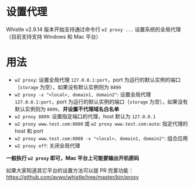 # 设置代理
Whistle v2.9.14 版本开始支持通过命令行 `w2 proxy ...` 设置系统的全局代理（目前支持支持 Windows 和 Mac 平台）

# 用法

- `w2 proxy`: 设置全局代理 `127.0.0.1:port`，port 为运行的默认实例的端口（`storage` 为空），如果没有默认实例则为 `8899`
- `w2 proxy -x "<local>, domain1, domain2"`: 设置全局代理 `127.0.0.1:port`，port 为运行的默认实例的端口（`storage` 为空），如果没有默认实例则为 `8899`，**并设置不代理域名白名单**
- `w2 proxy 8899`: 设置指定端口的代理，host 默认为 `127.0.0.1`
- `w2 proxy www.test.com:8080` 或 `w2 proxy www.test.com:auto`: 指定代理的 host 和 port
- `w2 proxy www.test.com:8080 -x "<local>, domain1, domain2"`: 组合应用
- `w2 proxy off`: 关闭全局代理

**一般执行 `w2 proxy` 即可，Mac 平台上可能要输出开机密码**

如果大家知道其它平台的设置方法可以提 PR 完善功能：https://github.com/avwo/whistle/tree/master/bin/proxy
